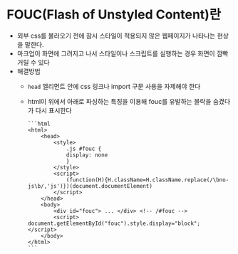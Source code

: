 # FOUC(Flash of Unstyled Content)란

- 외부 css를 불러오기 전에 잠시 스타일이 적용되지 않은 웹페이지가 나타나는 현상을 말한다.
- 마크업이 화면에 그려지고 나서 스타일이나 스크립트를 실행하는 경우 화면이 깜빡거릴 수 있다
- 해결방법
  - `head` 엘리먼트 안에 css 링크나 import 구문 사용을 자제해야 한다
  - html이 위에서 아래로 파싱하는 특징을 이용해 fouc를 유발하는 블락을 숨겼다가 다시 표시한다

        ```html
        <html>
            <head>
                <style>
                    .js #fouc {
                    display: none
                    }
                </style> 
                <script>
                    (function(H){H.className=H.className.replace(/\bno-js\b/,'js')})(document.documentElement)
                </script>
            </head>
            <body>
                <div id="fouc"> ... </div> <!-- /#fouc --> 
                <script> document.getElementById("fouc").style.display="block"; </script>
            </body>
        </html>
        ```
